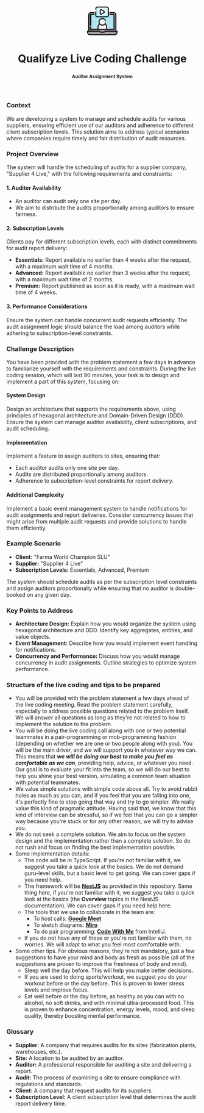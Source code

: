 <br />
<br />

<p align="center">
  <img src=".images/video-call.png" alt="qualifyze live coding challenge" width="80" height="80">
</p>


<h1 align="center">
  <b>
    Qualifyze Live Coding Challenge
  </b>
  <br />
  <h4 align="center"><small>Auditor Assignment System</small></h4>
</h1>

<br />

### Context

We are developing a system to manage and schedule audits for various suppliers, ensuring efficient use of our auditors and adherence to different client subscription levels. This solution aims to address typical scenarios where companies require timely and fair distribution of audit resources.

### Project Overview

The system will handle the scheduling of audits for a supplier company, "Supplier 4 Live," with the following requirements and constraints:

#### 1. Auditor Availability

- An auditor can audit only one site per day.
- We aim to distribute the audits proportionally among auditors to ensure fairness.

#### 2. Subscription Levels

Clients pay for different subscription levels, each with distinct commitments for audit report delivery:
    
  - **Essentials:** Report available no earlier than 4 weeks after the request, with a maximum wait time of 4 months.
  - **Advanced:** Report available no earlier than 3 weeks after the request, with a maximum wait time of 2 months.
  - **Premium:** Report published as soon as it is ready, with a maximum wait time of 4 weeks.

#### 3. Performance Considerations

Ensure the system can handle concurrent audit requests efficiently. The audit assignment logic should balance the load among auditors while adhering to subscription-level constraints.

### Challenge Description

You have been provided with the problem statement a few days in advance to familiarize yourself with the requirements and constraints. During the live coding session, which will last 90 minutes, your task is to design and implement a part of this system, focusing on:

#### System Design

Design an architecture that supports the requirements above, using principles of hexagonal architecture and Domain-Driven Design (DDD). Ensure the system can manage auditor availability, client subscriptions, and audit scheduling.

#### Implementation

Implement a feature to assign auditors to sites, ensuring that:

  - Each auditor audits only one site per day.
  - Audits are distributed proportionally among auditors.
  - Adherence to subscription-level constraints for report delivery.

#### Additional Complexity

Implement a basic event management system to handle notifications for audit assignments and report deliveries. Consider concurrency issues that might arise from multiple audit requests and provide solutions to handle them efficiently.

### Example Scenario

- **Client:** "Farma World Champion SLU"
- **Supplier:** "Supplier 4 Live"
- **Subscription Levels:** Essentials, Advanced, Premium

The system should schedule audits as per the subscription level constraints and assign auditors proportionally while ensuring that no auditor is double-booked on any given day.

### Key Points to Address

- **Architecture Design:** Explain how you would organize the system using hexagonal architecture and DDD. Identify key aggregates, entities, and value objects.
- **Event Management:** Describe how you would implement event handling for notifications.
- **Concurrency and Performance:** Discuss how you would manage concurrency in audit assignments. Outline strategies to optimize system performance.

### Structure of the live coding and tips to be prepared

- You will be provided with the problem statement a few days ahead of the live coding meeting. Read the problem statement carefully, especially to address possible questions related to the problem itself. We will answer all questions as long as they're not related to how to implement the solution to the problem.
- You will be doing the live coding call along with one or two potential teammates in a pair-programming or mob-programming fashion (depending on whether we are one or two people along with you). You will be the main driver, and we will support you in whatever way we can. This means that **_we will be doing our best to make you feel as comfortable as we can_**, providing help, advice, or whatever you need. Our goal is to evaluate your fit into the team, so we will do our best to help you shine your best version, simulating a common team situation with potential teammates.
- We value simple solutions with simple code above all. Try to avoid rabbit holes as much as you can, and if you feel that you are falling into one, it's perfectly fine to stop going that way and try to go simpler. We really value this kind of pragmatic attitude. Having said that, we know that this kind of interview can be stressful, so if we feel that you can go a simpler way because you're stuck or for any other reason, we will try to advise you.
- We do not seek a complete solution. We aim to focus on the system design and the implementation rather than a complete solution. So do not rush and focus on finding the best implementation possible.
- Some implementation details:
  - The code will be in TypeScript. If you're not familiar with it, we suggest you take a quick look at the basics. We do not demand guru-level skills, but a basic level to get going. We can cover gaps if you need help.
  - The framework will be **[NestJS](https://docs.nestjs.com/)** as provided in this repository. Same thing here, if you're not familiar with it, we suggest you take a quick look at the basics (the **Overview** topics in the NestJS documentation). We can cover gaps if you need help here.
  - The tools that we use to collaborate in the team are:
    - To host calls: **[Google Meet](https://meet.google.com/)**
    - To sketch diagrams: **[Miro](https://miro.com/)**
    - To do pair programming: **[Code With Me](https://www.jetbrains.com/code-with-me/)** from IntelliJ.
  - If you do not have any of those or you're not familiar with them, no worries. We will adapt to what you feel most comfortable with.
- Some other tips. For obvious reasons, they're not mandatory, just a few suggestions to have your mind and body as fresh as possible (all of the suggestions are proven to improve the freshness of body and mind).
  - Sleep well the day before. This will help you make better decisions.
  - If you are used to doing sports/workout, we suggest you do your workout before or the day before. This is proven to lower stress levels and improve focus.
  - Eat well before or the day before, as healthy as you can with no alcohol, no soft drinks, and with minimal ultra-processed food. This is proven to enhance concentration, energy levels, mood, and sleep quality, thereby boosting mental performance.

### Glossary

- **Supplier:** A company that requires audits for its sites (fabrication plants, warehouses, etc.).
- **Site:** A location to be audited by an auditor.
- **Auditor:** A professional responsible for auditing a site and delivering a report.
- **Audit:** The process of examining a site to ensure compliance with regulations and standards.
- **Client:** A company that request audits for its suppliers.
- **Subscription Level:** A client subscription level that determines the audit report delivery time.
